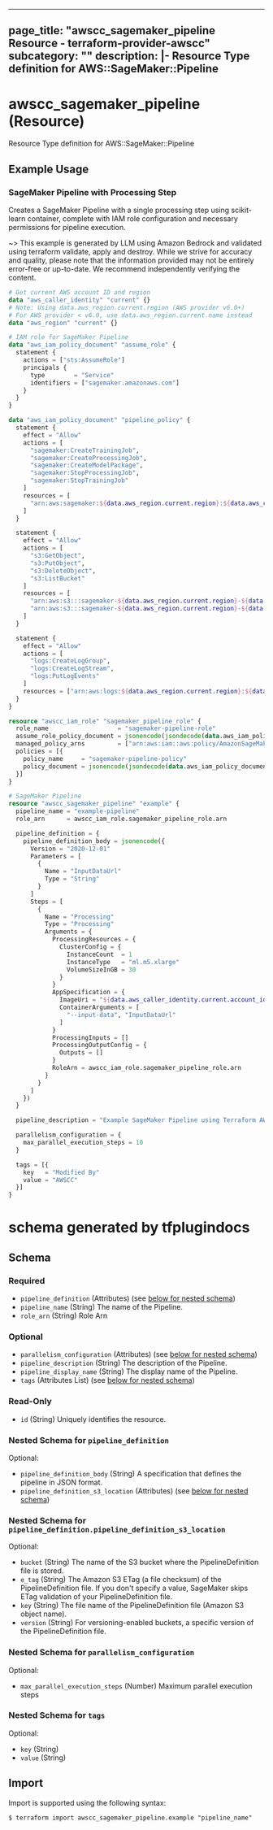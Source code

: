 
---
page_title: "awscc_sagemaker_pipeline Resource - terraform-provider-awscc"
subcategory: ""
description: |-
  Resource Type definition for AWS::SageMaker::Pipeline
---

# awscc_sagemaker_pipeline (Resource)

Resource Type definition for AWS::SageMaker::Pipeline

## Example Usage

### SageMaker Pipeline with Processing Step

Creates a SageMaker Pipeline with a single processing step using scikit-learn container, complete with IAM role configuration and necessary permissions for pipeline execution.

~> This example is generated by LLM using Amazon Bedrock and validated using terraform validate, apply and destroy. While we strive for accuracy and quality, please note that the information provided may not be entirely error-free or up-to-date. We recommend independently verifying the content.

```terraform
# Get current AWS account ID and region
data "aws_caller_identity" "current" {}
# Note: Using data.aws_region.current.region (AWS provider v6.0+)
# For AWS provider < v6.0, use data.aws_region.current.name instead
data "aws_region" "current" {}

# IAM role for SageMaker Pipeline
data "aws_iam_policy_document" "assume_role" {
  statement {
    actions = ["sts:AssumeRole"]
    principals {
      type        = "Service"
      identifiers = ["sagemaker.amazonaws.com"]
    }
  }
}

data "aws_iam_policy_document" "pipeline_policy" {
  statement {
    effect = "Allow"
    actions = [
      "sagemaker:CreateTrainingJob",
      "sagemaker:CreateProcessingJob",
      "sagemaker:CreateModelPackage",
      "sagemaker:StopProcessingJob",
      "sagemaker:StopTrainingJob"
    ]
    resources = [
      "arn:aws:sagemaker:${data.aws_region.current.region}:${data.aws_caller_identity.current.account_id}:*"
    ]
  }

  statement {
    effect = "Allow"
    actions = [
      "s3:GetObject",
      "s3:PutObject",
      "s3:DeleteObject",
      "s3:ListBucket"
    ]
    resources = [
      "arn:aws:s3:::sagemaker-${data.aws_region.current.region}-${data.aws_caller_identity.current.account_id}/*",
      "arn:aws:s3:::sagemaker-${data.aws_region.current.region}-${data.aws_caller_identity.current.account_id}"
    ]
  }

  statement {
    effect = "Allow"
    actions = [
      "logs:CreateLogGroup",
      "logs:CreateLogStream",
      "logs:PutLogEvents"
    ]
    resources = ["arn:aws:logs:${data.aws_region.current.region}:${data.aws_caller_identity.current.account_id}:log-group:/aws/sagemaker/*"]
  }
}

resource "awscc_iam_role" "sagemaker_pipeline_role" {
  role_name                   = "sagemaker-pipeline-role"
  assume_role_policy_document = jsonencode(jsondecode(data.aws_iam_policy_document.assume_role.json))
  managed_policy_arns         = ["arn:aws:iam::aws:policy/AmazonSageMakerFullAccess"]
  policies = [{
    policy_name     = "sagemaker-pipeline-policy"
    policy_document = jsonencode(jsondecode(data.aws_iam_policy_document.pipeline_policy.json))
  }]
}

# SageMaker Pipeline
resource "awscc_sagemaker_pipeline" "example" {
  pipeline_name = "example-pipeline"
  role_arn      = awscc_iam_role.sagemaker_pipeline_role.arn

  pipeline_definition = {
    pipeline_definition_body = jsonencode({
      Version = "2020-12-01"
      Parameters = [
        {
          Name = "InputDataUrl"
          Type = "String"
        }
      ]
      Steps = [
        {
          Name = "Processing"
          Type = "Processing"
          Arguments = {
            ProcessingResources = {
              ClusterConfig = {
                InstanceCount  = 1
                InstanceType   = "ml.m5.xlarge"
                VolumeSizeInGB = 30
              }
            }
            AppSpecification = {
              ImageUri = "${data.aws_caller_identity.current.account_id}.dkr.ecr.${data.aws_region.current.region}.amazonaws.com/sagemaker-scikit-learn:0.23-1-cpu-py3"
              ContainerArguments = [
                "--input-data", "InputDataUrl"
              ]
            }
            ProcessingInputs = []
            ProcessingOutputConfig = {
              Outputs = []
            }
            RoleArn = awscc_iam_role.sagemaker_pipeline_role.arn
          }
        }
      ]
    })
  }

  pipeline_description = "Example SageMaker Pipeline using Terraform AWSCC provider"

  parallelism_configuration = {
    max_parallel_execution_steps = 10
  }

  tags = [{
    key   = "Modified By"
    value = "AWSCC"
  }]
}
```

# schema generated by tfplugindocs
## Schema

### Required

- `pipeline_definition` (Attributes) (see [below for nested schema](#nestedatt--pipeline_definition))
- `pipeline_name` (String) The name of the Pipeline.
- `role_arn` (String) Role Arn

### Optional

- `parallelism_configuration` (Attributes) (see [below for nested schema](#nestedatt--parallelism_configuration))
- `pipeline_description` (String) The description of the Pipeline.
- `pipeline_display_name` (String) The display name of the Pipeline.
- `tags` (Attributes List) (see [below for nested schema](#nestedatt--tags))

### Read-Only

- `id` (String) Uniquely identifies the resource.

<a id="nestedatt--pipeline_definition"></a>
### Nested Schema for `pipeline_definition`

Optional:

- `pipeline_definition_body` (String) A specification that defines the pipeline in JSON format.
- `pipeline_definition_s3_location` (Attributes) (see [below for nested schema](#nestedatt--pipeline_definition--pipeline_definition_s3_location))

<a id="nestedatt--pipeline_definition--pipeline_definition_s3_location"></a>
### Nested Schema for `pipeline_definition.pipeline_definition_s3_location`

Optional:

- `bucket` (String) The name of the S3 bucket where the PipelineDefinition file is stored.
- `e_tag` (String) The Amazon S3 ETag (a file checksum) of the PipelineDefinition file. If you don't specify a value, SageMaker skips ETag validation of your PipelineDefinition file.
- `key` (String) The file name of the PipelineDefinition file (Amazon S3 object name).
- `version` (String) For versioning-enabled buckets, a specific version of the PipelineDefinition file.



<a id="nestedatt--parallelism_configuration"></a>
### Nested Schema for `parallelism_configuration`

Optional:

- `max_parallel_execution_steps` (Number) Maximum parallel execution steps


<a id="nestedatt--tags"></a>
### Nested Schema for `tags`

Optional:

- `key` (String)
- `value` (String)

## Import

Import is supported using the following syntax:

```shell
$ terraform import awscc_sagemaker_pipeline.example "pipeline_name"
```
